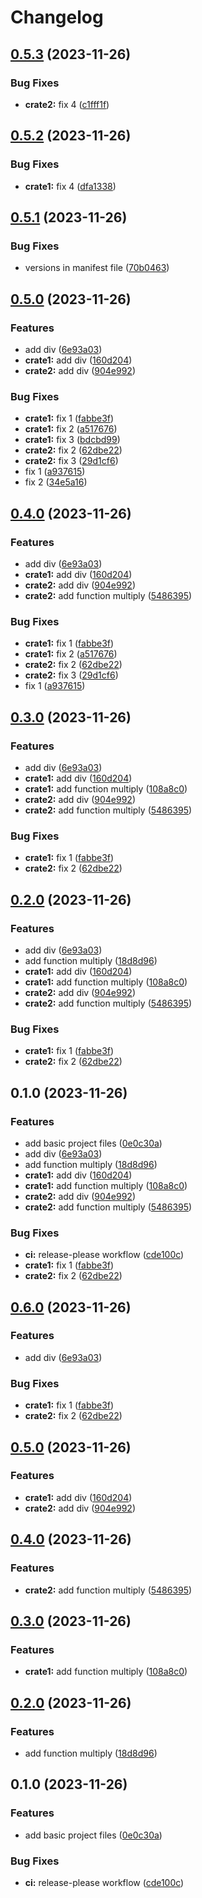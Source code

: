 # Changelog

## [0.5.3](https://github.com/koyeung/try-rs-mono-release-please/compare/try-rs-mono-release-please-v0.5.2...try-rs-mono-release-please-v0.5.3) (2023-11-26)


### Bug Fixes

* **crate2:** fix 4 ([c1fff1f](https://github.com/koyeung/try-rs-mono-release-please/commit/c1fff1fab21f8c52fea9d81007865039603f86e4))

## [0.5.2](https://github.com/koyeung/try-rs-mono-release-please/compare/try-rs-mono-release-please-v0.5.1...try-rs-mono-release-please-v0.5.2) (2023-11-26)


### Bug Fixes

* **crate1:** fix 4 ([dfa1338](https://github.com/koyeung/try-rs-mono-release-please/commit/dfa13384cd0f2d005a76a312fb3ecae364ecd5bf))

## [0.5.1](https://github.com/koyeung/try-rs-mono-release-please/compare/try-rs-mono-release-please-v0.5.0...try-rs-mono-release-please-v0.5.1) (2023-11-26)


### Bug Fixes

* versions in manifest file ([70b0463](https://github.com/koyeung/try-rs-mono-release-please/commit/70b0463d1a1a7c09cc0c97474b344bb37f3d7ba2))

## [0.5.0](https://github.com/koyeung/try-rs-mono-release-please/compare/try-rs-mono-release-please-v0.4.0...try-rs-mono-release-please-v0.5.0) (2023-11-26)


### Features

* add div ([6e93a03](https://github.com/koyeung/try-rs-mono-release-please/commit/6e93a0370db09f70c041547ecf5c7c874514b0a4))
* **crate1:** add div ([160d204](https://github.com/koyeung/try-rs-mono-release-please/commit/160d204d6c1d9f9ff2b9f7d57bce41f071b1e8b1))
* **crate2:** add div ([904e992](https://github.com/koyeung/try-rs-mono-release-please/commit/904e992193247e2c8a17d5bd1d38251dd9ce6666))


### Bug Fixes

* **crate1:** fix 1 ([fabbe3f](https://github.com/koyeung/try-rs-mono-release-please/commit/fabbe3f8e26d4c9e9d7482ce0183369ef24c4ea8))
* **crate1:** fix 2 ([a517676](https://github.com/koyeung/try-rs-mono-release-please/commit/a517676c6332924ad240e1c849508e834884a4ee))
* **crate1:** fix 3 ([bdcbd99](https://github.com/koyeung/try-rs-mono-release-please/commit/bdcbd991ceca1316e565e44279d9f7a342576482))
* **crate2:** fix 2 ([62dbe22](https://github.com/koyeung/try-rs-mono-release-please/commit/62dbe220028c7afb3545dd4add55d6d44da0df95))
* **crate2:** fix 3 ([29d1cf6](https://github.com/koyeung/try-rs-mono-release-please/commit/29d1cf67e118aefd5856f755c15b818b75db0f31))
* fix 1 ([a937615](https://github.com/koyeung/try-rs-mono-release-please/commit/a937615673e892bc00d1b8c6891994d7ee1c2502))
* fix 2 ([34e5a16](https://github.com/koyeung/try-rs-mono-release-please/commit/34e5a1690cf227d0a506de11c2453a998903b3c3))

## [0.4.0](https://github.com/koyeung/try-rs-mono-release-please/compare/try-rs-mono-release-please-v0.3.0...try-rs-mono-release-please-v0.4.0) (2023-11-26)


### Features

* add div ([6e93a03](https://github.com/koyeung/try-rs-mono-release-please/commit/6e93a0370db09f70c041547ecf5c7c874514b0a4))
* **crate1:** add div ([160d204](https://github.com/koyeung/try-rs-mono-release-please/commit/160d204d6c1d9f9ff2b9f7d57bce41f071b1e8b1))
* **crate2:** add div ([904e992](https://github.com/koyeung/try-rs-mono-release-please/commit/904e992193247e2c8a17d5bd1d38251dd9ce6666))
* **crate2:** add function multiply ([5486395](https://github.com/koyeung/try-rs-mono-release-please/commit/548639574cb503e3e06ce5040d1359b5e6b3a9c0))


### Bug Fixes

* **crate1:** fix 1 ([fabbe3f](https://github.com/koyeung/try-rs-mono-release-please/commit/fabbe3f8e26d4c9e9d7482ce0183369ef24c4ea8))
* **crate1:** fix 2 ([a517676](https://github.com/koyeung/try-rs-mono-release-please/commit/a517676c6332924ad240e1c849508e834884a4ee))
* **crate2:** fix 2 ([62dbe22](https://github.com/koyeung/try-rs-mono-release-please/commit/62dbe220028c7afb3545dd4add55d6d44da0df95))
* **crate2:** fix 3 ([29d1cf6](https://github.com/koyeung/try-rs-mono-release-please/commit/29d1cf67e118aefd5856f755c15b818b75db0f31))
* fix 1 ([a937615](https://github.com/koyeung/try-rs-mono-release-please/commit/a937615673e892bc00d1b8c6891994d7ee1c2502))

## [0.3.0](https://github.com/koyeung/try-rs-mono-release-please/compare/try-rs-mono-release-please-v0.2.0...try-rs-mono-release-please-v0.3.0) (2023-11-26)


### Features

* add div ([6e93a03](https://github.com/koyeung/try-rs-mono-release-please/commit/6e93a0370db09f70c041547ecf5c7c874514b0a4))
* **crate1:** add div ([160d204](https://github.com/koyeung/try-rs-mono-release-please/commit/160d204d6c1d9f9ff2b9f7d57bce41f071b1e8b1))
* **crate1:** add function multiply ([108a8c0](https://github.com/koyeung/try-rs-mono-release-please/commit/108a8c0453383642bd3c1e0156e1bbb3dc085ef4))
* **crate2:** add div ([904e992](https://github.com/koyeung/try-rs-mono-release-please/commit/904e992193247e2c8a17d5bd1d38251dd9ce6666))
* **crate2:** add function multiply ([5486395](https://github.com/koyeung/try-rs-mono-release-please/commit/548639574cb503e3e06ce5040d1359b5e6b3a9c0))


### Bug Fixes

* **crate1:** fix 1 ([fabbe3f](https://github.com/koyeung/try-rs-mono-release-please/commit/fabbe3f8e26d4c9e9d7482ce0183369ef24c4ea8))
* **crate2:** fix 2 ([62dbe22](https://github.com/koyeung/try-rs-mono-release-please/commit/62dbe220028c7afb3545dd4add55d6d44da0df95))

## [0.2.0](https://github.com/koyeung/try-rs-mono-release-please/compare/try-rs-mono-release-please-v0.1.0...try-rs-mono-release-please-v0.2.0) (2023-11-26)


### Features

* add div ([6e93a03](https://github.com/koyeung/try-rs-mono-release-please/commit/6e93a0370db09f70c041547ecf5c7c874514b0a4))
* add function multiply ([18d8d96](https://github.com/koyeung/try-rs-mono-release-please/commit/18d8d962a62ee71b6a88697d813550e37f426b13))
* **crate1:** add div ([160d204](https://github.com/koyeung/try-rs-mono-release-please/commit/160d204d6c1d9f9ff2b9f7d57bce41f071b1e8b1))
* **crate1:** add function multiply ([108a8c0](https://github.com/koyeung/try-rs-mono-release-please/commit/108a8c0453383642bd3c1e0156e1bbb3dc085ef4))
* **crate2:** add div ([904e992](https://github.com/koyeung/try-rs-mono-release-please/commit/904e992193247e2c8a17d5bd1d38251dd9ce6666))
* **crate2:** add function multiply ([5486395](https://github.com/koyeung/try-rs-mono-release-please/commit/548639574cb503e3e06ce5040d1359b5e6b3a9c0))


### Bug Fixes

* **crate1:** fix 1 ([fabbe3f](https://github.com/koyeung/try-rs-mono-release-please/commit/fabbe3f8e26d4c9e9d7482ce0183369ef24c4ea8))
* **crate2:** fix 2 ([62dbe22](https://github.com/koyeung/try-rs-mono-release-please/commit/62dbe220028c7afb3545dd4add55d6d44da0df95))

## 0.1.0 (2023-11-26)


### Features

* add basic project files ([0e0c30a](https://github.com/koyeung/try-rs-mono-release-please/commit/0e0c30ad50dbc410cf7e3e768e18a74de0b77842))
* add div ([6e93a03](https://github.com/koyeung/try-rs-mono-release-please/commit/6e93a0370db09f70c041547ecf5c7c874514b0a4))
* add function multiply ([18d8d96](https://github.com/koyeung/try-rs-mono-release-please/commit/18d8d962a62ee71b6a88697d813550e37f426b13))
* **crate1:** add div ([160d204](https://github.com/koyeung/try-rs-mono-release-please/commit/160d204d6c1d9f9ff2b9f7d57bce41f071b1e8b1))
* **crate1:** add function multiply ([108a8c0](https://github.com/koyeung/try-rs-mono-release-please/commit/108a8c0453383642bd3c1e0156e1bbb3dc085ef4))
* **crate2:** add div ([904e992](https://github.com/koyeung/try-rs-mono-release-please/commit/904e992193247e2c8a17d5bd1d38251dd9ce6666))
* **crate2:** add function multiply ([5486395](https://github.com/koyeung/try-rs-mono-release-please/commit/548639574cb503e3e06ce5040d1359b5e6b3a9c0))


### Bug Fixes

* **ci:** release-please workflow ([cde100c](https://github.com/koyeung/try-rs-mono-release-please/commit/cde100ca78a416b8518540819b1f89bc6114ac18))
* **crate1:** fix 1 ([fabbe3f](https://github.com/koyeung/try-rs-mono-release-please/commit/fabbe3f8e26d4c9e9d7482ce0183369ef24c4ea8))
* **crate2:** fix 2 ([62dbe22](https://github.com/koyeung/try-rs-mono-release-please/commit/62dbe220028c7afb3545dd4add55d6d44da0df95))

## [0.6.0](https://github.com/koyeung/try-rs-mono-release-please/compare/try-rs-mono-release-please-v0.5.0...try-rs-mono-release-please-v0.6.0) (2023-11-26)


### Features

* add div ([6e93a03](https://github.com/koyeung/try-rs-mono-release-please/commit/6e93a0370db09f70c041547ecf5c7c874514b0a4))


### Bug Fixes

* **crate1:** fix 1 ([fabbe3f](https://github.com/koyeung/try-rs-mono-release-please/commit/fabbe3f8e26d4c9e9d7482ce0183369ef24c4ea8))
* **crate2:** fix 2 ([62dbe22](https://github.com/koyeung/try-rs-mono-release-please/commit/62dbe220028c7afb3545dd4add55d6d44da0df95))

## [0.5.0](https://github.com/koyeung/try-rs-mono-release-please/compare/try-rs-mono-release-please-v0.4.0...try-rs-mono-release-please-v0.5.0) (2023-11-26)


### Features

* **crate1:** add div ([160d204](https://github.com/koyeung/try-rs-mono-release-please/commit/160d204d6c1d9f9ff2b9f7d57bce41f071b1e8b1))
* **crate2:** add div ([904e992](https://github.com/koyeung/try-rs-mono-release-please/commit/904e992193247e2c8a17d5bd1d38251dd9ce6666))

## [0.4.0](https://github.com/koyeung/try-rs-mono-release-please/compare/try-rs-mono-release-please-v0.3.0...try-rs-mono-release-please-v0.4.0) (2023-11-26)


### Features

* **crate2:** add function multiply ([5486395](https://github.com/koyeung/try-rs-mono-release-please/commit/548639574cb503e3e06ce5040d1359b5e6b3a9c0))

## [0.3.0](https://github.com/koyeung/try-rs-mono-release-please/compare/try-rs-mono-release-please-v0.2.0...try-rs-mono-release-please-v0.3.0) (2023-11-26)


### Features

* **crate1:** add function multiply ([108a8c0](https://github.com/koyeung/try-rs-mono-release-please/commit/108a8c0453383642bd3c1e0156e1bbb3dc085ef4))

## [0.2.0](https://github.com/koyeung/try-rs-mono-release-please/compare/try-rs-mono-release-please-v0.1.0...try-rs-mono-release-please-v0.2.0) (2023-11-26)


### Features

* add function multiply ([18d8d96](https://github.com/koyeung/try-rs-mono-release-please/commit/18d8d962a62ee71b6a88697d813550e37f426b13))

## 0.1.0 (2023-11-26)


### Features

* add basic project files ([0e0c30a](https://github.com/koyeung/try-rs-mono-release-please/commit/0e0c30ad50dbc410cf7e3e768e18a74de0b77842))


### Bug Fixes

* **ci:** release-please workflow ([cde100c](https://github.com/koyeung/try-rs-mono-release-please/commit/cde100ca78a416b8518540819b1f89bc6114ac18))
